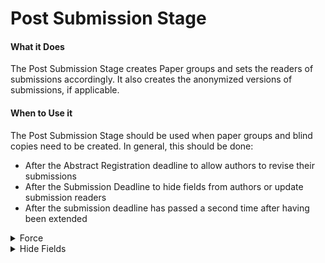 # Post Submission Stage

#### What it Does&#x20;

The Post Submission Stage creates Paper groups and sets the readers of submissions accordingly. It also creates the anonymized versions of submissions, if applicable.&#x20;

#### When to Use it

The Post Submission Stage should be used when paper groups and blind copies need to be created. In general, this should be done:&#x20;

* After the Abstract Registration deadline to allow authors to revise their submissions&#x20;
* After the Submission Deadline to hide fields from authors or update submission readers&#x20;
* After the submission deadline has passed a second time after having been extended

<details>

<summary>Force </summary>

* Should blind submissions be created?&#x20;
* Required

</details>

<details>

<summary>Hide Fields</summary>

* Fields that will be hidden from everyone except for Program Chairs and the Paper Authors. Expects a comma separated list in lowercase.&#x20;
* Optional&#x20;
* Defaults to only author identities

</details>
